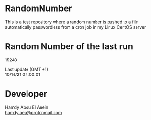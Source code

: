 # RandomNumber    
This is a test repository where a random number is pushed to a file automatically passwordless from a cron job in my Linux CentOS server    
# Random Number of the last run   
15248
      
Last update (GMT +1)    
10/14/21 04:00:01
# Developer    
Hamdy Abou El Anein   
hamdy.aea@protonmail.com
